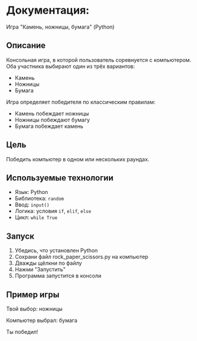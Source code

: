 # Документация: 

Игра "Камень, ножницы, бумага" (Python)

## Описание

Консольная игра, в которой пользователь соревнуется с компьютером.
Оба участника выбирают один из трёх вариантов:
- Камень
- Ножницы
- Бумага

Игра определяет победителя по классическим правилам:
- Камень побеждает ножницы
- Ножницы побеждают бумагу
- Бумага побеждает камень

## Цель

Победить компьютер в одном или нескольких раундах.

## Используемые технологии

- Язык: Python
- Библиотека: `random`
- Ввод: `input()`
- Логика: условия `if`, `elif`, `else`
- Цикл: `while True`

## Запуск

1. Убедись, что установлен Python
2. Сохрани файл rock_paper_scissors.py на компьютер
3. Дважды щёлкни по файлу
4. Нажми "Запустить"
5. Программа запустится в консоли

## Пример игры

Твой выбор: ножницы

Компьютер выбрал: бумага

Ты победил!
